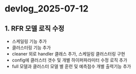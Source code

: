# devlog_2025-07-12

## 1. RFR 모델 로직 수정

- 스케일링 기능 추가
- 클러스터링 기능 추가
- cleaner 외로 handler 클래스 추가, 스케일링 클러스터링 구현
- config에 클러스터 갯수 및 개별 하이퍼파라미터 수정 로직 추가
- full 모델과 클러스터 모델 별 훈련 및 예측점수 개별 출력기능 추가